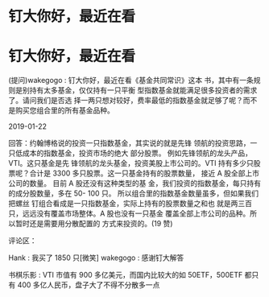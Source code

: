# 钉大你好，最近在看

# 钉大你好，最近在看

(提问)wakegogo : 钉大你好，最近在看《基金共同常识》这本 书，其中有一条规则是别持有太多基金，仅仅持有一只平衡 型指数基金就能满足很多投资者的需求了。请问我们是否选 择一两只想对较好，费率最低的指数基金就足够了呢？而不 是购买您组合里的所有基金品种。

2019-01-22

回答：约翰博格说的投资一只指数基金，其实说的就是先锋 领航的投资思路，一只低成本的指数基金，投资市场的绝大 部分股票。 例如先锋领航的龙头产品，VTI。这只基金是先 锋领航的龙头基金，投资美股上市公司的。VTI 持有多少只股 票呢？合计是 3300 多只股票。这一只基金持有的股票数量， 接近 A 股全部上市公司的数量。 目前 A 股还没有这种类型的基 金，我们投资的指数基金，每只持有的成分股数量，多在 50- 100 只。 所以组合里的指数基金数量虽多，但如果我们把螺丝 钉组合看成是一只指数基金，实际上持有的股票数量之和也 就是两三百只，远远没有覆盖市场整体。A 股也没有一只基金 覆盖全部上市公司的品种。所以暂时还是需要用分散配置的 方式来投资的。(19 赞)

评论区：

Hank : 我买了 1850 只[微笑] wakegogo : 感谢钉大解答

书棋乐影 : VTI 市值有 900 多亿美元，而国内比较大的如 50ETF，500ETF 都只有 400 多亿人民币，盘子大了不得不分散多一点